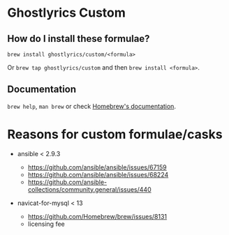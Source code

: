 # Ghostlyrics Custom

## How do I install these formulae?
`brew install ghostlyrics/custom/<formula>`

Or `brew tap ghostlyrics/custom` and then `brew install <formula>`.

## Documentation
`brew help`, `man brew` or check [Homebrew's documentation](https://docs.brew.sh).

# Reasons for custom formulae/casks

- ansible < 2.9.3
    - https://github.com/ansible/ansible/issues/67159
    - https://github.com/ansible/ansible/issues/68224
    - https://github.com/ansible-collections/community.general/issues/440

- navicat-for-mysql < 13
    - https://github.com/Homebrew/brew/issues/8131
    - licensing fee
